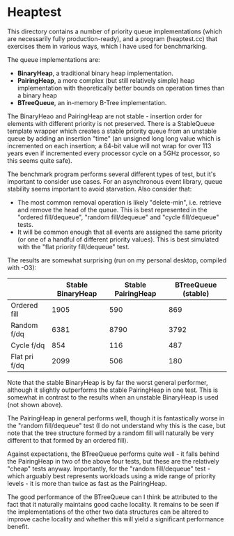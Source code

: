 # Heaptest

This directory contains a number of priority queue implementations (which
are necessarily fully production-ready), and a program (heaptest.cc) that
exercises them in various ways, which I have used for benchmarking.

The queue implementations are:

 * **BinaryHeap**, a traditional binary heap implementation.
 * **PairingHeap**, a more complex (but still relatively simple) heap
   implementation with theoretically better bounds on operation times
   than a binary heap
 * **BTreeQueue**, an in-memory B-Tree implementation.

The BinaryHeao and PairingHeap are not stable - insertion order for elements
with different priority is not preserved. There is a StableQueue template
wrapper which creates a stable priority queue from an unstable queue by
adding an insertion "time" (an unsigned long long value which is incremented
on each insertion; a 64-bit value will not wrap for over 113 years even if
incremented every processor cycle on a 5GHz processor, so this seems quite
safe).

The benchmark program performs several different types of test, but it's
important to consider use cases. For an asynchronous event library, queue
stability seems important to avoid starvation. Also consider that:

 * The most common removal operation is likely "delete-min", i.e. retrieve
   and remove the head of the queue. This is best represented in the
   "ordered fill/dequeue", "random fill/dequeue" and "cycle fill/dequeue"
   tests.
 * It will be common enough that all events are assigned the same priority
   (or one of a handful of different priority values). This is best
   simulated with the "flat priority fill/dequeue" test.

The results are somewhat surprising (run on my personal desktop, compiled
with -O3):


|                | Stable BinaryHeap | Stable PairingHeap | BTreeQueue (stable) |
| -------------- | ----------------- | ------------------ | ------------------- |
| Ordered fill   |              1905 |                590 |                 869 |
| Random f/dq    |              6381 |               8790 |                3792 |
| Cycle f/dq     |               854 |                116 |                 487 |
| Flat pri f/dq  |              2099 |                506 |                 180 |


Note that the stable BinaryHeap is by far the worst general performer, although
it slightly outperforms the stable PairingHeap in one test. This is somewhat in
contrast to the results when an unstable BinaryHeap is used (not shown above).

The PairingHeap in general performs well, though it is fantastically worse in
the "random fill/dequeue" test (I do not understand why this is the case, but note
that the tree structure formed by a random fill will naturally be very different
to that formed by an ordered fill).

Against expectations, the BTreeQueue performs quite well - it falls behind the
PairingHeap in two of the above four tests, but these are the relatively "cheap"
tests anyway. Importantly, for the "random fill/dequeue" test - which arguably
best represents workloads using a wide range of priority levels - it is more than
twice as fast as the PairingHeap.

The good performance of the BTreeQueue can I think be attributed to the fact that
it naturally maintains good cache locality. It remains to be seen if the
implementations of the other two data structures can be altered to improve cache
locality and whether this will yield a significant performance benefit.

